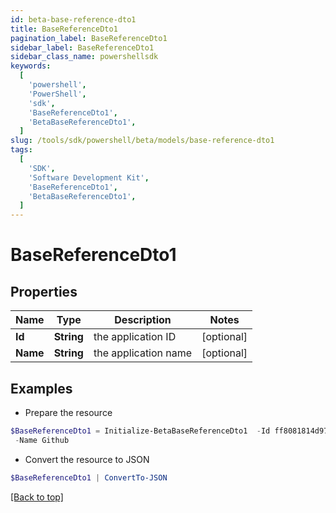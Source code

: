 ```yaml
---
id: beta-base-reference-dto1
title: BaseReferenceDto1
pagination_label: BaseReferenceDto1
sidebar_label: BaseReferenceDto1
sidebar_class_name: powershellsdk
keywords:
  [
    'powershell',
    'PowerShell',
    'sdk',
    'BaseReferenceDto1',
    'BetaBaseReferenceDto1',
  ]
slug: /tools/sdk/powershell/beta/models/base-reference-dto1
tags:
  [
    'SDK',
    'Software Development Kit',
    'BaseReferenceDto1',
    'BetaBaseReferenceDto1',
  ]
---
```


# BaseReferenceDto1

## Properties

| Name     | Type       | Description          | Notes      |
| -------- | ---------- | -------------------- | ---------- |
| **Id**   | **String** | the application ID   | [optional] |
| **Name** | **String** | the application name | [optional] |

## Examples

- Prepare the resource

```powershell
$BaseReferenceDto1 = Initialize-BetaBaseReferenceDto1  -Id ff8081814d977c21014da056804a0af3 `
 -Name Github
```

- Convert the resource to JSON

```powershell
$BaseReferenceDto1 | ConvertTo-JSON
```

[[Back to top]](#)
